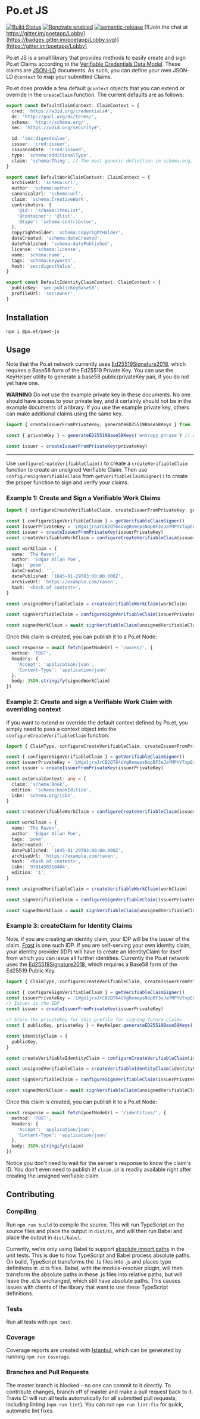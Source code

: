 # Po.et JS

[![Build Status](https://travis-ci.org/poetapp/poet-js.svg?branch=master)](https://travis-ci.org/poetapp/poet-js)
[![Renovate enabled](https://img.shields.io/badge/renovate-enabled-brightgreen.svg)](https://renovatebot.com/)
[![semantic-release](https://img.shields.io/badge/%20%20%F0%9F%93%A6%F0%9F%9A%80-semantic--release-e10079.svg)](https://github.com/semantic-release/semantic-release)
[![Join the chat at https://gitter.im/poetapp/Lobby](https://badges.gitter.im/poetapp/Lobby.svg)](https://gitter.im/poetapp/Lobby)

Po.et JS is a small library that provides methods to easily create and sign Po.et Claims according to the 
[Verifiable Credentials Data Model](https://w3c.github.io/vc-data-model). These claims are [JSON-LD](https://w3c.github.io/json-ld-syntax/)
documents. As such, you can define your own JSON-LD `@context` to map your submitted Claims.

Po.et does provide a few default `@context` objects that you can extend or override in the `createClaim` function. The current defaults are as follows:

```typescript
export const DefaultClaimContext: ClaimContext = {
  cred: 'https://w3id.org/credentials#',
  dc: 'http://purl.org/dc/terms/',
  schema: 'http://schema.org/',
  sec: 'https://w3id.org/security#',

  id: 'sec:digestValue',
  issuer: 'cred:issuer',
  issuanceDate: 'cred:issued',
  type: 'schema:additionalType',
  claim: 'schema:Thing', // The most generic definition in schema.org,
}

export const DefaultWorkClaimContext: ClaimContext = {
  archiveUrl: 'schema:url',
  author: 'schema:author',
  canonicalUrl: 'schema:url',
  claim: 'schema:CreativeWork',
  contributors: {
    '@id': 'schema:ItemList',
    '@container': '@list',
    '@type': 'schema:contributor',
  },
  copyrightHolder: 'schema:copyrightHolder',
  dateCreated: 'schema:dateCreated',
  datePublished: 'schema:datePublished',
  license: 'schema:license',
  name: 'schema:name',
  tags: 'schema:keywords',
  hash: 'sec:digestValue',
}

export const DefaultIdentityClaimContext: ClaimContext = {
  publicKey: 'sec:publicKeyBase58',
  profileUrl: 'sec:owner',
}

```

## Installation

```
npm i @po.et/poet-js
```

## Usage

Note that the Po.et network currently uses 
[Ed25519Signature2018](https://w3c-dvcg.github.io/lds-ed25519-2018/), which requires a Base58
form of the Ed25519 Private Key. You can use the KeyHelper utility to generate a base58 public/privateKey pair, if you
do not yet have one.

**WARNING**
Do not use the example private key in these documents. No one should have access to your private key, and it certainly should not be in the example documents of a library. If you
use the example private key, others can make additional claims using the same key.

```typescript
import { createIssuerFromPrivateKey, generateED25519Base58Keys } from '@po.et/poet-js'

const { privateKey } = generateED25519Base58Keys('entropy_phrase') // e.g 'LWgo1jraJrCB2QT64UVgRemepsNopBF3eJaYMPYVTxpEoFx7sSzCb1QysHeJkH2fnGFgHirgVR35Hz5A1PpXuH6'

const issuer = createIssuerFromPrivateKey(privateKey)

```

----

Use `configureCreateVerifiableClaim()` to create a `createVerifiableClaim` function to create an unsigned Verifiable Claim.
Then use `configureSignVerifiableClaim` from `getVerifiableClaimSigner()` to create the proper function to sign and verify your claims.

### Example 1: Create and Sign a Verifiable Work Claims <!-- TODO: link to glossary -->

```typescript
import { configureCreateVerifiableClaim, createIssuerFromPrivateKey, getVerifiableClaimSigner } from '@po.et/poet-js'

const { configureSignVerifiableClaim } = getVerifiableClaimSigner()
const issuerPrivateKey = 'LWgo1jraJrCB2QT64UVgRemepsNopBF3eJaYMPYVTxpEoFx7sSzCb1QysHeJkH2fnGFgHirgVR35Hz5A1PpXuH6' 
const issuer = createIssuerFromPrivateKey(issuerPrivateKey)
const createVerifiableWorkClaim = configureCreateVerifiableClaim(issuer)

const workClaim = {
  name: 'The Raven',
  author: 'Edgar Allan Poe',
  tags: 'poem',
  dateCreated: '',
  datePublished: '1845-01-29T03:00:00.000Z',
  archiveUrl: 'https://example.com/raven',
  hash: '<hash of content>',
}

const unsignedVerifiableClaim = createVerifiableWorkClaim(workClaim)

const signVerifiableClaim = configureSignVerifiableClaim(issuerPrivateKey)

const signedWorkClaim = await signVerifiableClaim(unsignedVerifiableClaim)
```

Once this claim is created, you can publish it to a Po.et Node:

```ts
const response = await fetch(poetNodeUrl + '/works/', {
  method: 'POST',
  headers: {
	'Accept': 'application/json',
	'Content-Type': 'application/json'
  },
  body: JSON.stringify(signedWorkClaim)
})
```

### Example 2: Create and sign a Verifiable Work Claim with overriding context

If you want to extend or override the default context defined by Po.et, you simply need to pass a context object into 
the `configureCreateVerifiableClaim` function:

```typescript
import { ClaimType, configureCreateVerifiableClaim, createIssuerFromPrivateKey, getVerifiableClaimSigner } from '@po.et/poet-js'

const { configureSignVerifiableClaim } = getVerifiableClaimSigner()
const issuerPrivateKey = 'LWgo1jraJrCB2QT64UVgRemepsNopBF3eJaYMPYVTxpEoFx7sSzCb1QysHeJkH2fnGFgHirgVR35Hz5A1PpXuH6' 
const issuer = createIssuerFromPrivateKey(issuerPrivateKey)

const externalContext: any = {
  claim: 'schema:Book',
  edition: 'schema:bookEdition',
  isbn: 'schema.org/isbn',
}

const createVerifiableWorkClaim = configureCreateVerifiableClaim(issuer, ClaimType.Work, externalContext)

const workClaim = {
  name: 'The Raven',
  author: 'Edgar Allan Poe',
  tags: 'poem',
  dateCreated: '',
  datePublished: '1845-01-29T03:00:00.000Z',
  archiveUrl: 'https://example.com/raven',
  hash: '<hash of content>',
  isbn: '9781458318404',
  edition: '1',
}

const unsignedVerifiableClaim = createVerifiableWorkClaim(workClaim)

const signVerifiableClaim = configureSignVerifiableClaim(issuerPrivateKey)

const signedWorkClaim = await signVerifiableClaim(unsignedVerifiableClaim)
```

### Example 3: createClaim for Identity Claims <!-- TODO: link to glossary -->
Note, if you are creating an identity claim, your IDP will be the issuer of the claim. [Frost](https://frost.po.et/) is one such IDP.
If you are self-serving your own identity claim, your identity provider (IDP) will have to create an IdentityClaim for 
itself from which you can issue all further identities. Currently the Po.et network uses the [Ed25519Signature2018](https://w3c-dvcg.github.io/lds-ed25519-2018/), 
which requires a Base58 form of the Ed25519 Public Key.


```typescript
import { ClaimType, configureCreateVerifiableClaim, createIssuerFromPrivateKey, getVerifiableClaimSigner, KeyHelper } from '@po.et/poet-js'

const { configureSignVerifiableClaim } = getVerifiableClaimSigner()
const issuerPrivateKey = 'LWgo1jraJrCB2QT64UVgRemepsNopBF3eJaYMPYVTxpEoFx7sSzCb1QysHeJkH2fnGFgHirgVR35Hz5A1PpXuH6' 
// Issuer is the IDP
const issuer = createIssuerFromPrivateKey(issuerPrivateKey)

// Store the privateKey for this profile for signing future claims
const { publicKey, privateKey } = KeyHelper.generateED25519Base58Keys('entropy_phrase')

const identityClaim = {
  publicKey,
}

const createVerifiableIdentityClaim = configureCreateVerifiableClaim(issuer, ClaimType.Identity)

const unsignedVerifiableClaim = createVerifiableIdentityClaim(identityClaim)

const signVerifiableClaim = configureSignVerifiableClaim(issuerPrivateKey)

const signedWorkClaim = await signVerifiableClaim(unsignedVerifiableClaim)
```

Once this claim is created, you can publish it to a Po.et Node:

```ts
const response = await fetch(poetNodeUrl + '/identities/', {
  method: 'POST',
  headers: {
	'Accept': 'application/json',
	'Content-Type': 'application/json'
  },
  body: JSON.stringify(claim)
})
```

Notice you don't need to wait for the server's response to know the claim's ID. You don't even need to publish it! 
`claim.id` is readily available right after creating the unsigned verifiable claim.

## Contributing

### Compiling

Run `npm run build` to compile the source. This will run TypeScript on the source files and place the output in `dist/ts`, and will then run Babel and place the output in `dist/babel`.

Currently, we're only using Babel to support [absolute import paths](https://github.com/tleunen/babel-plugin-module-resolver) in the unit tests. This is due to how TypeScript and Babel process absolute paths. On build, TypeScript transforms the .ts files into .js and places type definitions in .d.ts files. Babel, with the module-resolver plugin, will then transform the absolute paths in these .js files into relative paths, but will leave the .d.ts unchanged, which still have absolute paths. This causes issues with clients of the library that want to use these TypeScript definitions.   

### Tests

Run all tests with `npm test`.

### Coverage

Coverage reports are created with [Istanbul](https://github.com/istanbuljs/nyc), which can be generated by running `npm run coverage`.

### Branches and Pull Requests

The master branch is blocked - no one can commit to it directly. To contribute changes, branch off of master and make a pull request back to it. Travis CI will run all tests automatically for all submitted pull requests, including linting (`npm run lint`). You can run `npm run lint:fix` for quick, automatic lint fixes.

